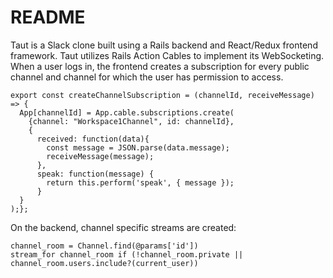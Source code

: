 # README

Taut is a Slack clone built using a Rails backend and React/Redux frontend framework.
Taut utilizes Rails Action Cables to implement its WebSocketing.
When a user logs in, the frontend creates a subscription for every public channel and channel for which the user has permission to access.
```
export const createChannelSubscription = (channelId, receiveMessage) => {
  App[channelId] = App.cable.subscriptions.create(
    {channel: "Workspace1Channel", id: channelId},
    {
      received: function(data){
        const message = JSON.parse(data.message);
        receiveMessage(message);
      },
      speak: function(message) {
        return this.perform('speak', { message });
      }
  }
);};
```

On the backend, channel specific streams are created:
```
channel_room = Channel.find(@params['id'])
stream_for channel_room if (!channel_room.private || channel_room.users.include?(current_user))
```
